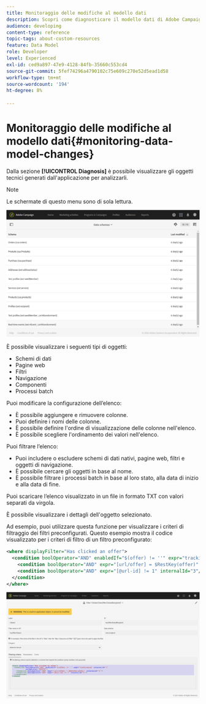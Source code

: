 ```yaml
---
title: Monitoraggio delle modifiche al modello dati
description: Scopri come diagnosticare il modello dati di Adobe Campaign.
audience: developing
content-type: reference
topic-tags: about-custom-resources
feature: Data Model
role: Developer
level: Experienced
exl-id: ced9a897-47e9-4128-84fb-35660c553cd4
source-git-commit: 5fef74296a4790102c75e609c270e52d5ead1d58
workflow-type: tm+mt
source-wordcount: '194'
ht-degree: 8%

---
```


# Monitoraggio delle modifiche al modello dati{#monitoring-data-model-changes}

Dalla sezione **[!UICONTROL Diagnosis]** è possibile visualizzare gli oggetti tecnici generati dall&#39;applicazione per analizzarli.

>[!NOTE]
>
>Le schermate di questo menu sono di sola lettura.

![](assets/diagnostic.png)

È possibile visualizzare i seguenti tipi di oggetti:

* Schemi di dati
* Pagine web
* Filtri
* Navigazione
* Componenti
* Processi batch

Puoi modificare la configurazione dell’elenco:

* È possibile aggiungere e rimuovere colonne.
* Puoi definire i nomi delle colonne.
* È possibile definire l&#39;ordine di visualizzazione delle colonne nell&#39;elenco.
* È possibile scegliere l&#39;ordinamento dei valori nell&#39;elenco.

Puoi filtrare l’elenco:

* Puoi includere o escludere schemi di dati nativi, pagine web, filtri e oggetti di navigazione.
* È possibile cercare gli oggetti in base al nome.
* È possibile filtrare i processi batch in base al loro stato, alla data di inizio e alla data di fine.

Puoi scaricare l’elenco visualizzato in un file in formato TXT con valori separati da virgola.

È possibile visualizzare i dettagli dell&#39;oggetto selezionato.

Ad esempio, puoi utilizzare questa funzione per visualizzare i criteri di filtraggio dei filtri preconfigurati. Questo esempio mostra il codice visualizzato per i criteri di filtro di un filtro preconfigurato:

```xml
<where displayFilter="Has clicked an offer">
  <condition boolOperator="AND" enabledIf="$(offer) != ''" expr="trackingLog" internalId="1" setOperator="EXISTS">
    <condition boolOperator="AND" expr="[url/offer] = $RestKey(offer)" internalId="2"/>
    <condition boolOperator="AND" expr="[@url-id] != 1" internalId="3"/>
  </condition>
</where>
```

![](assets/diagnosis_filter_criteria.png)